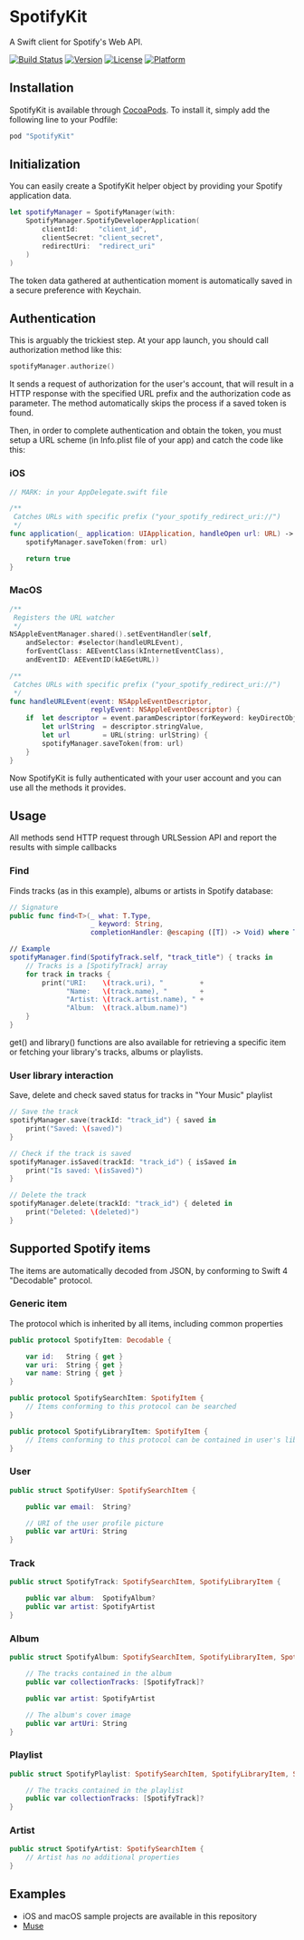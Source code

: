 # SpotifyKit
A Swift client for Spotify's Web API.

[![Build Status](https://travis-ci.org/xzzz9097/SpotifyKit.svg?branch=master)](https://travis-ci.org/xzzz9097/SpotifyKit)
[![Version](https://img.shields.io/cocoapods/v/SpotifyKit.svg?style=flat)](http://cocoapods.org/pods/SpotifyKit)
[![License](https://img.shields.io/cocoapods/l/SpotifyKit.svg?style=flat)](http://cocoapods.org/pods/SpotifyKit)
[![Platform](https://img.shields.io/cocoapods/p/SpotifyKit.svg?style=flat)](http://cocoapods.org/pods/SpotifyKit)

## Installation
SpotifyKit is available through [CocoaPods](http://cocoapods.org). To install
it, simply add the following line to your Podfile:

```ruby
pod "SpotifyKit"
```

## Initialization
You can easily create a SpotifyKit helper object by providing your Spotify application data.
```swift
let spotifyManager = SpotifyManager(with:
    SpotifyManager.SpotifyDeveloperApplication(
        clientId:     "client_id",
        clientSecret: "client_secret",
        redirectUri:  "redirect_uri"
    )
)
```
The token data gathered at authentication moment is automatically saved in a secure preference with Keychain.

## Authentication
This is arguably the trickiest step. At your app launch, you should call authorization method like this:
```swift
spotifyManager.authorize()
```
It sends a request of authorization for the user's account, that will result in a HTTP response with the specified URL prefix and the authorization code as parameter.
The method automatically skips the process if a saved token is found.

Then, in order to complete authentication and obtain the token, you must setup a URL scheme (in Info.plist file of your app) and catch the code like this:
### iOS
```swift
// MARK: in your AppDelegate.swift file

/**
 Catches URLs with specific prefix ("your_spotify_redirect_uri://")
 */
func application(_ application: UIApplication, handleOpen url: URL) -> Bool {
    spotifyManager.saveToken(from: url)

    return true
}
```
### MacOS
```swift
/**
 Registers the URL watcher
 */
NSAppleEventManager.shared().setEventHandler(self,
    andSelector: #selector(handleURLEvent),
    forEventClass: AEEventClass(kInternetEventClass),
    andEventID: AEEventID(kAEGetURL))

/**
 Catches URLs with specific prefix ("your_spotify_redirect_uri://")
 */
func handleURLEvent(event: NSAppleEventDescriptor,
                    replyEvent: NSAppleEventDescriptor) {
	if	let descriptor = event.paramDescriptor(forKeyword: keyDirectObject),
		let urlString  = descriptor.stringValue,
		let url        = URL(string: urlString) {
		spotifyManager.saveToken(from: url)
	}
}
```
Now SpotifyKit is fully authenticated with your user account and you can use all the methods it provides.

## Usage
All methods send HTTP request through URLSession API and report the results with simple callbacks
### Find
Finds tracks (as in this example), albums or artists in Spotify database:
```swift
// Signature
public func find<T>(_ what: T.Type,
                    _ keyword: String,
                    completionHandler: @escaping ([T]) -> Void) where T: SpotifySearchItem

// Example
spotifyManager.find(SpotifyTrack.self, "track_title") { tracks in
	// Tracks is a [SpotifyTrack] array
	for track in tracks {
        print("URI:    \(track.uri), "         +
              "Name:   \(track.name), "        +
              "Artist: \(track.artist.name), " +
              "Album:  \(track.album.name)")
    }
}
```
get() and library() functions are also available for retrieving a specific item or fetching your library's tracks, albums or playlists.

### User library interaction
Save, delete and check saved status for tracks in "Your Music" playlist
```swift
// Save the track
spotifyManager.save(trackId: "track_id") { saved in
    print("Saved: \(saved)")
}

// Check if the track is saved
spotifyManager.isSaved(trackId: "track_id") { isSaved in
    print("Is saved: \(isSaved)")
}

// Delete the track
spotifyManager.delete(trackId: "track_id") { deleted in
    print("Deleted: \(deleted)")
}
```

## Supported Spotify items
The items are automatically decoded from JSON, by conforming to Swift 4 "Decodable" protocol.
### Generic item
The protocol which is inherited by all items, including common properties
```swift
public protocol SpotifyItem: Decodable {

	var id:   String { get }
	var uri:  String { get }
	var name: String { get }
}

public protocol SpotifySearchItem: SpotifyItem {
	// Items conforming to this protocol can be searched
}

public protocol SpotifyLibraryItem: SpotifyItem {
	// Items conforming to this protocol can be contained in user's library
}
```
### User
```swift
public struct SpotifyUser: SpotifySearchItem {

	public var email:  String?

	// URI of the user profile picture
	public var artUri: String
}
```
### Track
```swift
public struct SpotifyTrack: SpotifySearchItem, SpotifyLibraryItem {

	public var album:  SpotifyAlbum?
	public var artist: SpotifyArtist
}
```
### Album
```swift
public struct SpotifyAlbum: SpotifySearchItem, SpotifyLibraryItem, SpotifyTrackCollection {

	// The tracks contained in the album
	public var collectionTracks: [SpotifyTrack]?

	public var artist: SpotifyArtist

	// The album's cover image
	public var artUri: String
}
```
### Playlist
```swift
public struct SpotifyPlaylist: SpotifySearchItem, SpotifyLibraryItem, SpotifyTrackCollection {

	// The tracks contained in the playlist
	public var collectionTracks: [SpotifyTrack]?
}
```
### Artist
```swift
public struct SpotifyArtist: SpotifySearchItem {
	// Artist has no additional properties
}
```

## Examples
- iOS and macOS sample projects are available in this repository
- [Muse](https://github.com/xzzz9097/Muse)
